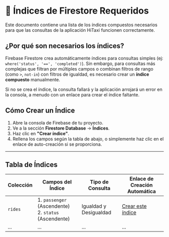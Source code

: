 # 📄 Índices de Firestore Requeridos

Este documento contiene una lista de los índices compuestos necesarios para que las consultas de la aplicación HiTaxi funcionen correctamente.

## ¿Por qué son necesarios los índices?

Firebase Firestore crea automáticamente índices para consultas simples (ej: `where('status', '==', 'completed')`). Sin embargo, para consultas más complejas que filtran por múltiples campos o combinan filtros de rango (como `>`, `not-in`) con filtros de igualdad, es necesario crear un **índice compuesto** manualmente.

Si no se crea el índice, la consulta fallará y la aplicación arrojará un error en la consola, a menudo con un enlace para crear el índice faltante.

## Cómo Crear un Índice

1.  Abre la consola de Firebase de tu proyecto.
2.  Ve a la sección **Firestore Database** -> **Índices**.
3.  Haz clic en **"Crear índice"**.
4.  Rellena los campos según la tabla de abajo, o simplemente haz clic en el enlace de auto-creación si se proporciona.

---

## Tabla de Índices

| Colección | Campos del Índice                               | Tipo de Consulta       | Enlace de Creación Automática                                                                                                                                                                                                                                                                  |
|-----------|-------------------------------------------------|------------------------|------------------------------------------------------------------------------------------------------------------------------------------------------------------------------------------------------------------------------------------------------------------------------------------------|
| `rides`   | 1. `passenger` (Ascendente) <br> 2. `status` (Ascendente) | Igualdad y Desigualdad | [Crear este índice](https://console.firebase.google.com/v1/r/project/studio-6584656938-85cfb/firestore/indexes?create_composite=Ejpwcm9qZWN0cy9zdHVkaW8tNjU4NDY1NjkyOC04NWNmYi9kYXRhYmFzZXMvKGRlZmF1bHQpL2NvbGxlY3Rpb25Hcm91cHMvcmlkZXMvaW5kZXhlcy9fEAEaDQoJcGFzc2VuZ2VyEAEaCgoGc3RhdHVzEAEaDAoIX19uYW1lX18QAQ) |
| ...       | ...                                             | ...                    | ...                                                                                                                                                                                                                                                                                            |
